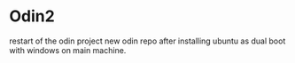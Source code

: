 # Odin2

restart of the odin project
new odin repo after installing ubuntu as dual boot with windows on main machine.
